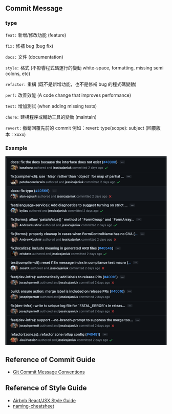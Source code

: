 ## Commit Message

### type

`feat:` 新增/修改功能 (feature)

`fix:` 修補 bug (bug fix)

`docs:` 文件 (documentation)

`style:` 格式 (不影響程式碼運行的變動 white-space, formatting, missing semi colons, etc)

`refactor:` 重構 (既不是新增功能，也不是修補 bug 的程式碼變動)

`perf:` 改善效能 (A code change that improves performance)

`test:` 增加測試 (when adding missing tests)

`chore:` 建構程序或輔助工具的變動 (maintain)

`revert:` 撤銷回覆先前的 commit 例如：revert: type(scope): subject (回覆版本：xxxx)

### Example

![example](https://raw.githubusercontent.com/YongChenSu/style-guide/main/CommitMessage%20Example.png)

## Reference of Commit Guide

- [Git Commit Message Conventions](https://docs.google.com/document/d/1QrDFcIiPjSLDn3EL15IJygNPiHORgU1_OOAqWjiDU5Y/edit#)

## Reference of Style Guide

- [Airbnb React/JSX Style Guide](https://github.com/airbnb/javascript/tree/master/react)
- [naming-cheatsheet](https://github.com/kettanaito/naming-cheatsheet)
